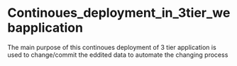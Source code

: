 # Continoues_deployment_in_3tier_webapplication
The main purpose of this continoues deployment of 3 tier application is used to change/commit the eddited data to automate the changing process
